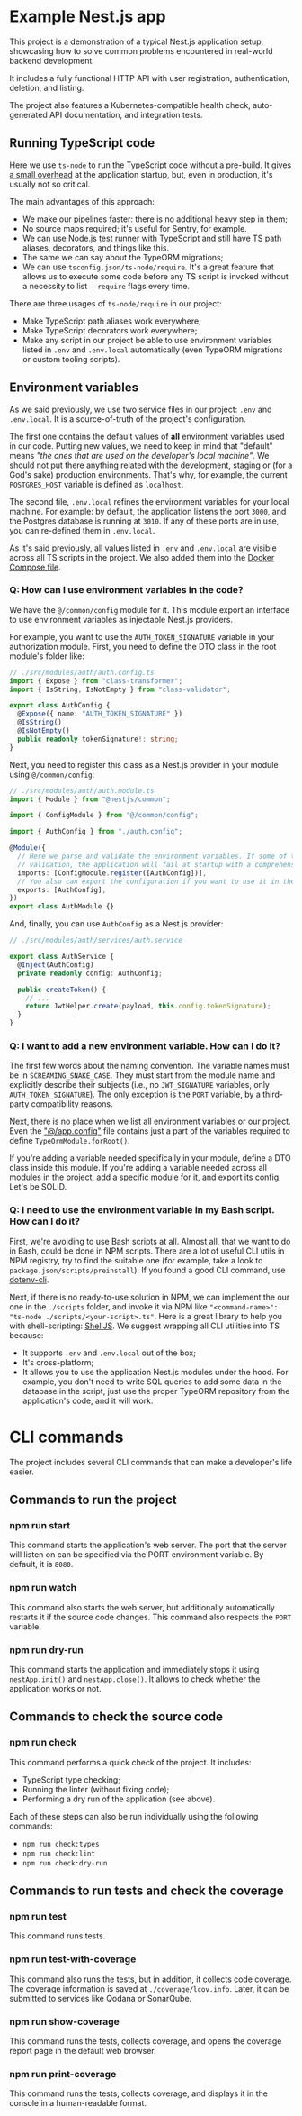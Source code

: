 # Example Nest.js app

This project is a demonstration of a typical Nest.js application setup, showcasing how to solve common problems encountered in real-world backend development.

It includes a fully functional HTTP API with user registration, authentication, deletion, and listing.

The project also features a Kubernetes-compatible health check, auto-generated API documentation, and integration tests.

## Running TypeScript code

Here we use `ts-node` to run the TypeScript code without a pre-build. It gives [a small overhead](https://github.com/TypeStrong/ts-node/issues/104#issuecomment-250252708) at the application startup, but, even in production, it's usually not so critical.

The main advantages of this approach:

- We make our pipelines faster: there is no additional heavy step in them;
- No source maps required; it's useful for Sentry, for example.
- We can use Node.js [test runner](https://nodejs.org/api/test.html) with TypeScript and still have TS path aliases, decorators, and things like this.
- The same we can say about the TypeORM migrations;
- We can use `tsconfig.json/ts-node/require`. It's a great feature that allows us to execute some code before any TS script is invoked without a necessity to list `--require` flags every time.

There are three usages of `ts-node/require` in our project:

- Make TypeScript path aliases work everywhere;
- Make TypeScript decorators work everywhere;
- Make any script in our project be able to use environment variables listed in `.env` and `.env.local` automatically (even TypeORM migrations or custom tooling scripts).

## Environment variables

As we said previously, we use two service files in our project: `.env` and `.env.local`. It is a source-of-truth of the project's configuration.

The first one contains the default values of **all** environment variables used in our code. Putting new values, we need to keep in mind that "default" means _"the ones that are used on the developer's local machine"_. We should not put there anything related with the development, staging or (for a God's sake) production environments. That's why, for example, the current `POSTGRES_HOST` variable is defined as `localhost`.

The second file, `.env.local` refines the environment variables for your local machine. For example: by default, the application listens the port `3000`, and the Postgres database is running at `3010`. If any of these ports are in use, you can re-defined them in `.env.local`.

As it's said previously, all values listed in `.env` and `.env.local` are visible across all TS scripts in the project. We also added them into the [Docker Compose file](./docker-compose.yaml).

### Q: How can I use environment variables in the code?

We have the `@/common/config` module for it. This module export an interface to use environment variables as injectable Nest.js providers.

For example, you want to use the `AUTH_TOKEN_SIGNATURE` variable in your authorization module. First, you need to define the DTO class in the root module's folder like:

```typescript
// ./src/modules/auth/auth.config.ts
import { Expose } from "class-transformer";
import { IsString, IsNotEmpty } from "class-validator";

export class AuthConfig {
  @Expose({ name: "AUTH_TOKEN_SIGNATURE" })
  @IsString()
  @IsNotEmpty()
  public readonly tokenSignature!: string;
}
```

Next, you need to register this class as a Nest.js provider in your module using `@/common/config`:

```typescript
// ./src/modules/auth/auth.module.ts
import { Module } from "@nestjs/common";

import { ConfigModule } from "@/common/config";

import { AuthConfig } from "./auth.config";

@Module({
  // Here we parse and validate the environment variables. If some of them didn't pass the
  // validation, the application will fail at startup with a comprehensive error message.
  imports: [ConfigModule.register([AuthConfig])],
  // You also can export the configuration if you want to use it in the another modules.
  exports: [AuthConfig],
})
export class AuthModule {}
```

And, finally, you can use `AuthConfig` as a Nest.js provider:

```typescript
// ./src/modules/auth/services/auth.service

export class AuthService {
  @Inject(AuthConfig)
  private readonly config: AuthConfig;

  public createToken() {
    // ...
    return JwtHelper.create(payload, this.config.tokenSignature);
  }
}
```

### Q: I want to add a new environment variable. How can I do it?

The first few words about the naming convention. The variable names must be in `SCREAMING_SNAKE_CASE`. They must start from the module name and explicitly describe their subjects (i.e., no `JWT_SIGNATURE` variables, only `AUTH_TOKEN_SIGNATURE`). The only exception is the `PORT` variable, by a third-party compatibility reasons.

Next, there is no place when we list all environment variables or our project. Even the ["@/app.config"](./src/app.config.ts) file contains just a part of the variables required to define `TypeOrmModule.forRoot()`.

If you're adding a variable needed specifically in your module, define a DTO class inside this module. If you're adding a variable needed across all modules in the project, add a specific module for it, and export its config. Let's be SOLID.

### Q: I need to use the environment variable in my Bash script. How can I do it?

First, we're avoiding to use Bash scripts at all. Almost all, that we want to do in Bash, could be done in NPM scripts. There are a lot of useful CLI utils in NPM registry, try to find the suitable one (for example, take a look to `package.json/scripts/preinstall`). If you found a good CLI command, use [dotenv-cli](https://www.npmjs.com/package/dotenv-cli).

Next, if there is no ready-to-use solution in NPM, we can implement the our one in the `./scripts` folder, and invoke it via NPM like `"<command-name>": "ts-node ./scripts/<your-script>.ts"`. Here is a great library to help you with shell-scripting: [ShellJS](https://github.com/shelljs/shelljs). We suggest wrapping all CLI utilities into TS because:

- It supports `.env` and `.env.local` out of the box;
- It's cross-platform;
- It allows you to use the application Nest.js modules under the hood. For example, you don't need to write SQL queries to add some data in the database in the script, just use the proper TypeORM repository from the application's code, and it will work.

# CLI commands

The project includes several CLI commands that can make a developer's life easier.

## Commands to run the project

### npm run start

This command starts the application's web server. The port that the server will listen on can be specified via the PORT environment variable. By default, it is `8080`.

### npm run watch

This command also starts the web server, but additionally automatically restarts it if the source code changes. This command also respects the `PORT` variable.

### npm run dry-run

This command starts the application and immediately stops it using `nestApp.init()` and `nestApp.close()`. It allows to check whether the application works or not.

## Commands to check the source code

### npm run check

This command performs a quick check of the project. It includes:

- TypeScript type checking;
- Running the linter (without fixing code);
- Performing a dry run of the application (see above).

Each of these steps can also be run individually using the following commands:

- `npm run check:types`
- `npm run check:lint`
- `npm run check:dry-run`

## Commands to run tests and check the coverage

### npm run test

This command runs tests.

### npm run test-with-coverage

This command also runs the tests, but in addition, it collects code coverage. The coverage information is saved at `./coverage/lcov.info`. Later, it can be submitted to services like Qodana or SonarQube.

### npm run show-coverage

This command runs the tests, collects coverage, and opens the coverage report page in the default web browser.

### npm run print-coverage

This command runs the tests, collects coverage, and displays it in the console in a human-readable format.
